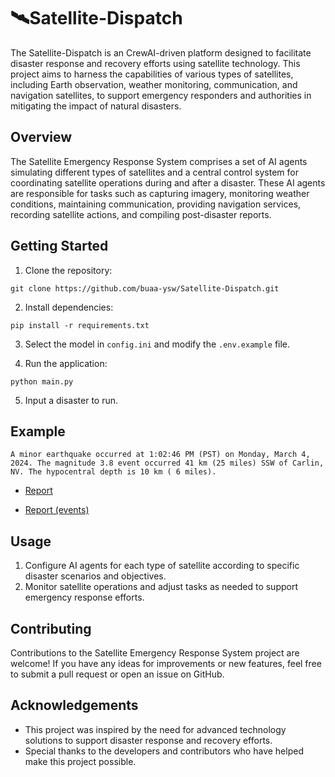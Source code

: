 # 🛰️Satellite-Dispatch

The Satellite-Dispatch is an CrewAI-driven platform designed to facilitate disaster response and recovery efforts using satellite technology. This project aims to harness the capabilities of various types of satellites, including Earth observation, weather monitoring, communication, and navigation satellites, to support emergency responders and authorities in mitigating the impact of natural disasters.

## Overview

The Satellite Emergency Response System comprises a set of AI agents simulating different types of satellites and a central control system for coordinating satellite operations during and after a disaster. These AI agents are responsible for tasks such as capturing imagery, monitoring weather conditions, maintaining communication, providing navigation services, recording satellite actions, and compiling post-disaster reports.

## Getting Started

1. Clone the repository:

```
git clone https://github.com/buaa-ysw/Satellite-Dispatch.git
```

2. Install dependencies:

```
pip install -r requirements.txt
```

3. Select the model in `config.ini` and modify the `.env.example` file.

4. Run the application:

```
python main.py
```

5. Input a disaster to run.

## Example

```
A minor earthquake occurred at 1:02:46 PM (PST) on Monday, March 4, 2024. The magnitude 3.8 event occurred 41 km (25 miles) SSW of Carlin, NV. The hypocentral depth is 10 km ( 6 miles).
```

- [Report](https://github.com/buaa-ysw/Satellite-Dispatch/blob/main/output/report/Earthquake%20in%20Carlin%2C%20NV/Earthquake%20in%20Carlin%2C%20NV_report.md)

- [Report (events)](https://github.com/buaa-ysw/Satellite-Dispatch/blob/main/output/report/Earthquake%20in%20Carlin%2C%20NV/Earthquake%20in%20Carlin%2C%20NV_events.md)


## Usage

1. Configure AI agents for each type of satellite according to specific disaster scenarios and objectives.
2. Monitor satellite operations and adjust tasks as needed to support emergency response efforts.

## Contributing

Contributions to the Satellite Emergency Response System project are welcome! If you have any ideas for improvements or new features, feel free to submit a pull request or open an issue on GitHub.

## Acknowledgements

- This project was inspired by the need for advanced technology solutions to support disaster response and recovery efforts.
- Special thanks to the developers and contributors who have helped make this project possible.

